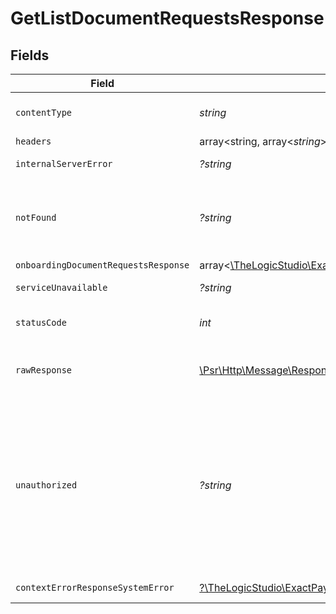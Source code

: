 # GetListDocumentRequestsResponse


## Fields

| Field                                                                                                                                                                                            | Type                                                                                                                                                                                             | Required                                                                                                                                                                                         | Description                                                                                                                                                                                      |
| ------------------------------------------------------------------------------------------------------------------------------------------------------------------------------------------------ | ------------------------------------------------------------------------------------------------------------------------------------------------------------------------------------------------ | ------------------------------------------------------------------------------------------------------------------------------------------------------------------------------------------------ | ------------------------------------------------------------------------------------------------------------------------------------------------------------------------------------------------ |
| `contentType`                                                                                                                                                                                    | *string*                                                                                                                                                                                         | :heavy_check_mark:                                                                                                                                                                               | HTTP response content type for this operation                                                                                                                                                    |
| `headers`                                                                                                                                                                                        | array<string, array<*string*>>                                                                                                                                                                   | :heavy_minus_sign:                                                                                                                                                                               | N/A                                                                                                                                                                                              |
| `internalServerError`                                                                                                                                                                            | *?string*                                                                                                                                                                                        | :heavy_minus_sign:                                                                                                                                                                               | **Internal Server Error**                                                                                                                                                                        |
| `notFound`                                                                                                                                                                                       | *?string*                                                                                                                                                                                        | :heavy_minus_sign:                                                                                                                                                                               | **Not Found**\<br/>\<br/>When you'll get `404 Not Found` response:<br/>- The Organization doesn't exist.<br/>                                                                                    |
| `onboardingDocumentRequestsResponse`                                                                                                                                                             | array<[\TheLogicStudio\ExactPayments\Models\Shared\OnboardingDocumentRequestResponse](../../models/shared/OnboardingDocumentRequestResponse.md)>                                                 | :heavy_minus_sign:                                                                                                                                                                               | **OK**                                                                                                                                                                                           |
| `serviceUnavailable`                                                                                                                                                                             | *?string*                                                                                                                                                                                        | :heavy_minus_sign:                                                                                                                                                                               | **Service Unavailable**<br/>                                                                                                                                                                     |
| `statusCode`                                                                                                                                                                                     | *int*                                                                                                                                                                                            | :heavy_check_mark:                                                                                                                                                                               | HTTP response status code for this operation                                                                                                                                                     |
| `rawResponse`                                                                                                                                                                                    | [\Psr\Http\Message\ResponseInterface](https://www.php-fig.org/psr/psr-7/#33-psrhttpmessageresponseinterface)                                                                                     | :heavy_minus_sign:                                                                                                                                                                               | Raw HTTP response; suitable for custom response parsing                                                                                                                                          |
| `unauthorized`                                                                                                                                                                                   | *?string*                                                                                                                                                                                        | :heavy_minus_sign:                                                                                                                                                                               | **Unauthorized**\<br/>\<br/>When you'll get `401 Unauthorized` response:<br/>- The User or Application Token is invalid.<br/>- The User or Application Token doesn't have permission to list Document Requests.<br/> |
| `contextErrorResponseSystemError`                                                                                                                                                                | [?\TheLogicStudio\ExactPayments\Models\Shared\ContextErrorResponseSystemError](../../models/shared/ContextErrorResponseSystemError.md)                                                           | :heavy_minus_sign:                                                                                                                                                                               | **Internal Server Error**                                                                                                                                                                        |